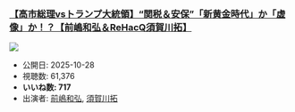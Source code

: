 ### [【高市総理vsトランプ大統領】“関税＆安保”「新黄金時代」か「虚像」か！？【前嶋和弘＆ReHacQ須賀川拓】](https://www.youtube.com/watch?v=l33fXJtn-rE)
[![](https://img.youtube.com/vi/l33fXJtn-rE/sddefault.jpg)](https://www.youtube.com/watch?v=l33fXJtn-rE)
-   公開日: 2025-10-28
-   視聴数: 61,376
-   **いいね数: 717**
-   出演者: [前嶋和弘](/rehacq_fan/people/前嶋和弘 "wikilink"), [須賀川拓](/rehacq_fan/people/須賀川拓 "wikilink")

